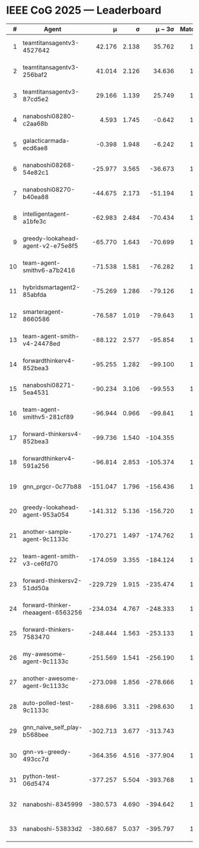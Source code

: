 # IEEE CoG 2025 — Leaderboard

| # | Agent | μ | σ | μ − 3σ | Matches | Updated |
|---:|---|---:|---:|---:|---:|---|
| 1 | teamtitansagentv3-4527642 | 42.176 | 2.138 | 35.762 | 1260 | 2025-09-01 06:11 |
| 2 | teamtitansagentv3-256baf2 | 41.014 | 2.126 | 34.636 | 1558 | 2025-09-01 06:11 |
| 3 | teamtitansagentv3-87cd5e2 | 29.166 | 1.139 | 25.749 | 1378 | 2025-09-01 06:11 |
| 4 | nanaboshi08280-c2aa68b | 4.593 | 1.745 | -0.642 | 1360 | 2025-09-01 06:11 |
| 5 | galacticarmada-ecd6ae8 | -0.398 | 1.948 | -6.242 | 1300 | 2025-09-01 06:11 |
| 6 | nanaboshi08268-54e82c1 | -25.977 | 3.565 | -36.673 | 1540 | 2025-09-01 06:11 |
| 7 | nanaboshi08270-b40ea88 | -44.675 | 2.173 | -51.194 | 1400 | 2025-09-01 06:11 |
| 8 | intelligentagent-a1bfe3c | -62.983 | 2.484 | -70.434 | 1129 | 2025-09-01 06:11 |
| 9 | greedy-lookahead-agent-v2-e75e8f5 | -65.770 | 1.643 | -70.699 | 1630 | 2025-09-01 06:11 |
| 10 | team-agent-smithv6-a7b2416 | -71.538 | 1.581 | -76.282 | 1460 | 2025-09-01 06:11 |
| 11 | hybridsmartagent2-85abfda | -75.269 | 1.286 | -79.126 | 1126 | 2025-09-01 06:11 |
| 12 | smarteragent-8660586 | -76.587 | 1.019 | -79.643 | 1089 | 2025-09-01 06:11 |
| 13 | team-agent-smith-v4-24478ed | -88.122 | 2.577 | -95.854 | 1120 | 2025-09-01 06:11 |
| 14 | forwardthinkerv4-852bea3 | -95.255 | 1.282 | -99.100 | 1215 | 2025-09-01 06:11 |
| 15 | nanaboshi08271-5ea4531 | -90.234 | 3.106 | -99.553 | 1220 | 2025-09-01 06:11 |
| 16 | team-agent-smithv5-281cf89 | -96.944 | 0.966 | -99.841 | 1320 | 2025-09-01 06:11 |
| 17 | forward-thinkersv4-852bea3 | -99.736 | 1.540 | -104.355 | 883 | 2025-09-01 06:11 |
| 18 | forwardthinkerv4-591a256 | -96.814 | 2.853 | -105.374 | 1090 | 2025-09-01 06:11 |
| 19 | gnn_prgcr-0c77b88 | -151.047 | 1.796 | -156.436 | 1220 | 2025-09-01 06:11 |
| 20 | greedy-lookahead-agent-953a054 | -141.312 | 5.136 | -156.720 | 1470 | 2025-09-01 06:11 |
| 21 | another-sample-agent-9c1133c | -170.271 | 1.497 | -174.762 | 1620 | 2025-09-01 06:11 |
| 22 | team-agent-smith-v3-ce6fd70 | -174.059 | 3.355 | -184.124 | 1100 | 2025-09-01 06:11 |
| 23 | forward-thinkersv2-51dd50a | -229.729 | 1.915 | -235.474 | 1160 | 2025-09-01 06:11 |
| 24 | forward-thinker-rheaagent-6563256 | -234.034 | 4.767 | -248.333 | 1460 | 2025-09-01 06:11 |
| 25 | forward-thinkers-7583470 | -248.444 | 1.563 | -253.133 | 1380 | 2025-09-01 06:11 |
| 26 | my-awesome-agent-9c1133c | -251.569 | 1.541 | -256.190 | 1240 | 2025-09-01 06:11 |
| 27 | another-awesome-agent-9c1133c | -273.098 | 1.856 | -278.666 | 1580 | 2025-09-01 06:11 |
| 28 | auto-polled-test-9c1133c | -288.696 | 3.311 | -298.630 | 1660 | 2025-09-01 06:11 |
| 29 | gnn_naive_self_play-b568bee | -302.713 | 3.677 | -313.743 | 600 | 2025-09-01 06:11 |
| 30 | gnn-vs-greedy-493cc7d | -364.356 | 4.516 | -377.904 | 1520 | 2025-09-01 06:11 |
| 31 | python-test-06d5474 | -377.257 | 5.504 | -393.768 | 1160 | 2025-09-01 06:11 |
| 32 | nanaboshi-8345999 | -380.573 | 4.690 | -394.642 | 1240 | 2025-09-01 06:11 |
| 33 | nanaboshi-53833d2 | -380.687 | 5.037 | -395.797 | 1380 | 2025-09-01 06:11 |
